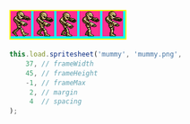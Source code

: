 ![mummy](mummy.png)

```javascript
this.load.spritesheet('mummy', 'mummy.png',
    37, // frameWidth
    45, // frameHeight
    -1, // frameMax
     2, // margin
     4  // spacing
);
```
